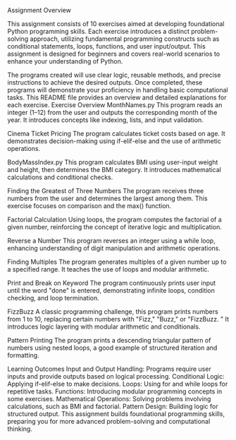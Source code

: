 Assignment Overview

This assignment consists of 10 exercises aimed at developing foundational Python programming skills. 
Each exercise introduces a distinct problem-solving approach, utilizing fundamental programming constructs such as conditional statements, loops, functions, and user input/output.
This assignment is designed for beginners and covers real-world scenarios to enhance your understanding of Python.

The programs created will use clear logic, reusable methods, and precise instructions to achieve the desired outputs.
Once completed, these programs will demonstrate your proficiency in handling basic computational tasks. 
This README file provides an overview and detailed explanations for each exercise.
Exercise Overview
MonthNames.py
This program reads an integer (1–12) from the user and outputs the corresponding month of the year. It introduces concepts like indexing, lists, and input validation.

Cinema Ticket Pricing
The program calculates ticket costs based on age. It demonstrates decision-making using if-elif-else and the use of arithmetic operations.

BodyMassIndex.py
This program calculates BMI using user-input weight and height, then determines the BMI category. It introduces mathematical calculations and conditional checks.

Finding the Greatest of Three Numbers
The program receives three numbers from the user and determines the largest among them. This exercise focuses on comparison and the max() function.

Factorial Calculation
Using loops, the program computes the factorial of a given number, reinforcing the concept of iterative logic and multiplication.

Reverse a Number
This program reverses an integer using a while loop, enhancing understanding of digit manipulation and arithmetic operations.

Finding Multiples
The program generates multiples of a given number up to a specified range. It teaches the use of loops and modular arithmetic.

Print and Break on Keyword
The program continuously prints user input until the word "done" is entered, demonstrating infinite loops, condition checking, and loop termination.

FizzBuzz
A classic programming challenge, this program prints numbers from 1 to 10, replacing certain numbers with "Fizz," "Buzz," or "FizzBuzz.
" It introduces logic layering with modular arithmetic and conditionals.

Pattern Printing
The program prints a descending triangular pattern of numbers using nested loops, a good example of structured iteration and formatting.

Learning Outcomes
Input and Output Handling: Programs require user inputs and provide outputs based on logical processing.
Conditional Logic: Applying if-elif-else to make decisions.
Loops: Using for and while loops for repetitive tasks.
Functions: Introducing modular programming concepts in some exercises.
Mathematical Operations: Solving problems involving calculations, such as BMI and factorial.
Pattern Design: Building logic for structured output.
This assignment builds foundational programming skills, preparing you for more advanced problem-solving and computational thinking.

